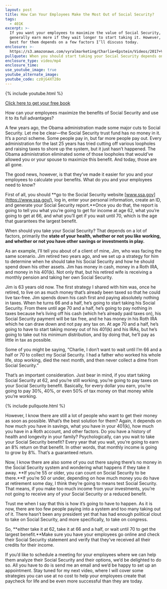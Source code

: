 ```yaml
---
layout: post
title: How Can Your Employees Make the Most Out of Social Security?
tags:
  - 401K
excerpt: >-
  If you want your employees to maximize the value of Social Security, they can
  generally earn more if they wait longer to start taking it. However, what’s
  best for them depends on a few factors I’ll discuss today.
enclosure: >-
  https://s3.amazonaws.com/vyralmarketing/Charlie+Epstein/Videos/2017+Videos/How+Can+Your+Employees+Make+the+Most+Out+of+Social+Security%253F.mp4
pullquote: When you should start taking your Social Security depends on many factors.
enclosure_type: video/mp4
enclosure_time:
use_youtube_image: true
youtube_alternate_image:
youtube_code: cz0jG4XT28o
---
```


{% include youtube.html %}

[Click here to get your free book](https://www.saveamericasave.org/)

How can your employees maximize the benefits of Social Security and use it to its full advantages?

A few years ago, the Obama administration made some major cuts to Social Security. Let me be clear—the Social Security trust fund has no money in it. It’s a ponzi scheme. Some people pay in, but far more people pay out. Every administration for the last 25 years has tried cutting off various loopholes and raising taxes to shore up the system, but it just hasn’t happened. The Obama administration eliminated some of those loopholes that would’ve allowed you or your spouse to maximize this benefit. And today, those are all gone.

The good news, however, is that they’ve made it easier for you and your employees to calculate your benefits. What do you and your employees need to know?

First of all, you should **go to the Social Security website [www.ssa.gov](https://www.ssa.gov/), log in, enter your personal information, create an ID, and generate your Social Security report.**Once you do that, the report is going to tell you what you’re going to get for income at age 62, what you’re going to get at 66, and what you’ll get if you wait until 70, which is the age that guarantees the largest benefit.

When should you take your Social Security? That depends on a lot of factors, primarily the **state of your health, whether or not you like working, and whether or not you have other savings or investments in play.**

As an example, I’ll tell you about of a client of mine, Jim, who was facing the same scenario. Jim retired two years ago, and we set up a strategy for him to determine when he should take his Social Security and how he should spend down his other assets. Jim has money in cash, money in a Roth IRA, and money in his 401(k). Not only that, but his retired wife is receiving a monthly pension and taking her own Social Security.

Jim is 63 years old now. The first strategy I shared with him was, once he retired, to live on as much money that’s already been taxed so that he could live tax-free. Jim spends down his cash first and paying absolutely nothing in taxes. When he turns 66 and a half, he’s going to start taking his Social Security. From there until age 70 and a half, he’s going to pay nothing in taxes because he’s living off his cash (which he’s already paid taxes on), his Social Security payment will be tax free, and he has money in his Roth IRA which he can draw down and not pay any tax on. At age 70 and a half, he’s going to have to start taking money out of his 401(k) and his IRAs, but he’s going to take out his minimum distribution, and by doing that, he’ll pay as little in tax as possible.

Some of you might be saying, “Charlie, I don’t want to wait until I’m 66 and a half or 70 to collect my Social Security. I had a father who worked his whole life, stop working, died the next month, and then never collect a dime from Social Security.”

That’s an important consideration. Just bear in mind, if you start taking Social Security at 62, and you’re still working, you’re going to pay taxes on your Social Security benefit. Basically, for every dollar you earn, you’re going to pay 30%, 40%, or even 50% of tax money on that money while you’re working.

{% include pullquote.html %}

However, I know there are still a lot of people who want to get their money as soon as possible. What’s the best solution for them? Again, it depends on how much you have in savings, what you have in your 401(k), how much you have in a Roth account, and other factors. Do you have a history of health and longevity in your family? Psychologically, can you wait to take your Social Security benefit? Every year that you wait, you’re going to earn an 8% return on that benefit. In other words, that monthly income is going to grow by 8%. That’s a guaranteed return.

Now, I know there are also some of you out there saying there’s no money in the Social Security system and wondering what happens if they take it away. **If you’re 55 or older, you can count on Social Security to be there.**If you’re 50 or under, depending on how much money you do have at retirement some day, I think they’re going to means test Social Security. That means, if you make too much income from your investments, you’re not going to receive any of your Social Security or a reduced benefit.

Trust me when I say that this is how it’s going to have to happen. As it is now, there are too few people paying into a system and too many taking out of it. There hasn’t been any president yet that has had enough political clout to take on Social Security, and more specifically, to take on congress.

So, **either take it at 62, take it at 66 and a half, or wait until 70 to get the largest benefit.**Make sure you have your employees go online and check their Social Security statement and verify that they’ve received all their credits for their income.

If you’d like to schedule a meeting for your employees where we can help them analyze their Social Security and their options, we’d be delighted to do so. All you have to do is send me an email and we’d be happy to set up an appointment. Stay tuned for my next video, where I will cover some strategies you can use at no cost to help your employees create that paycheck for life and be even more successful than they are today.